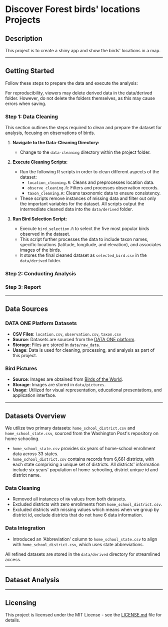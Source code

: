 # Discover Forest birds' locations Projects

## Description
This project is to create a shiny app and 
show the birds' locations in a map.

---

## Getting Started

Follow these steps to prepare the data and execute the analysis:


For reproducibility, viewers may delete derived data in the data/derived folder. However, do not delete the folders themselves, as this may cause errors when saving.




### Step 1: Data Cleaning

This section outlines the steps required to clean and prepare the dataset for analysis, focusing on observations of birds.

1. **Navigate to the Data-Cleaning Directory:**
   - Change to the `data-cleaning` directory within the project folder.

2. **Execute Cleaning Scripts:**
   - Run the following R scripts in order to clean different aspects of the dataset:
     - `location_cleaning.R`: Cleans and preprocesses location data.
     - `observe_cleaning.R`: Filters and processes observation records.
     - `taxon_cleaning.R`: Cleans taxonomic data to ensure consistency.
   - These scripts remove instances of missing data and filter out only the important variables for the dataset. All scripts output the intermediate cleaned data into the `data/derived` folder.

3. **Run Bird Selection Script:**
   - Execute `bird_selection.R` to select the five most popular birds observed in the dataset.
   - This script further processes the data to include taxon names, specific locations (latitude, longitude, and elevation), and associates images of the birds.
   - It stores the final cleaned dataset as `selected_bird.csv` in the `data/derived` folder.


### Step 2: Conducting Analysis


### Step 3: Report


---

## Data Sources

### DATA ONE Platform Datasets
- **CSV Files**: `location.csv`, `observation.csv`, `taxon.csv`
- **Source**: Datasets are sourced from the [DATA ONE platform](https://search.dataone.org/view/https%3A%2F%2Fpasta.lternet.edu%2Fpackage%2Fmetadata%2Feml%2Fedi%2F359%2F3#https%3A%2F%2Fpasta.lternet.edu%2Fpackage%2Fdata%2Feml%2Fedi%2F359%2F3%2Fe09491aee3bd9ec02e805ffdac0beb12).
- **Storage**: Files are stored in `data/raw_data`.
- **Usage**: Data is used for cleaning, processing, and analysis as part of this project.

### Bird Pictures
- **Source**: Images are obtained from [Birds of the World](https://birdsoftheworld.org/bow/home).
- **Storage**: Images are stored in `data/pictures`.
- **Usage**: Utilized for visual representation, educational presentations, and application interface.


---

## Datasets Overview

We utilize two primary datasets: `home_school_district.csv` and `home_school_state.csv`, sourced from the Washington Post's repository on home schooling.

- `home_school_state.csv` provides six years of home-school enrollment data across 33 states.
- `home_school_district.csv` contains records from 6,661 districts, with each state comprising a unique set of districts. All districts' information include six years' population of home-schooling, district unique id and district name.

### Data Cleaning

- Removed all instances of `NA` values from both datasets.
- Excluded districts with zero enrollments from `home_school_district.csv`.
- Excluded districts with missing values which means when we group by district id, exclude districts that do not have 6 data information.



### Data Integration

- Introduced an 'Abbreviation' column to `home_school_state.csv` to align with `home_school_district.csv`, which uses state abbreviations.

All refined datasets are stored in the `data/derived` directory for streamlined access.


---
 

## Dataset Analysis



---


## Licensing
This project is licensed under the MIT License - see the [LICENSE.md](LICENSE) file for details.
